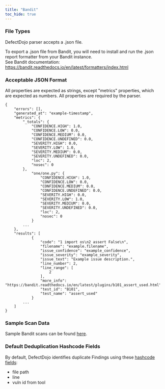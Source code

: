 ```yaml
---
title: "Bandit"
toc_hide: true
---
```


### File Types
DefectDojo parser accepts a .json file.

To export a .json file from Bandit, you will need to install and run the .json report formatter from your Bandit instance.  
See Bandit documentation: https://bandit.readthedocs.io/en/latest/formatters/index.html

### Acceptable JSON Format
All properties are expected as strings, except "metrics" properties, which are expected as numbers.  All properties are required by the parser.

~~~
{
    "errors": [],
    "generated_at": "example-timestamp",
    "metrics": {
        "_totals": {
            "CONFIDENCE.HIGH": 1.0,
            "CONFIDENCE.LOW": 0.0,
            "CONFIDENCE.MEDIUM": 0.0,
            "CONFIDENCE.UNDEFINED": 0.0,
            "SEVERITY.HIGH": 0.0,
            "SEVERITY.LOW": 1.0,
            "SEVERITY.MEDIUM": 0.0,
            "SEVERITY.UNDEFINED": 0.0,
            "loc": 2,
            "nosec": 0
        },
            "one/one.py": {
                "CONFIDENCE.HIGH": 1.0,
                "CONFIDENCE.LOW": 0.0,
                "CONFIDENCE.MEDIUM": 0.0,
                "CONFIDENCE.UNDEFINED": 0.0,
                "SEVERITY.HIGH": 0.0,
                "SEVERITY.LOW": 1.0,
                "SEVERITY.MEDIUM": 0.0,
                "SEVERITY.UNDEFINED": 0.0,
                "loc": 2,
                "nosec": 0
            }
        ...
    },
    "results": [
            {
                "code": "1 import os\n2 assert False\n",
                "filename": "example.filename",
                "issue_confidence": "example_confidence",
                "issue_severity": "example_severity",
                "issue_text": "Example issue description.",
                "line_number": 2,
                "line_range": [
                    2
                ],
                "more_info": "https://bandit.readthedocs.io/en/latest/plugins/b101_assert_used.html",
                "test_id": "B101",
                "test_name": "assert_used"
            }
        ...
    ]
}
~~~

### Sample Scan Data
Sample Bandit scans can be found [here](https://github.com/DefectDojo/django-DefectDojo/tree/master/unittests/scans/bandit).

### Default Deduplication Hashcode Fields
By default, DefectDojo identifies duplicate Findings using these [hashcode fields](https://docs.defectdojo.com/en/working_with_findings/finding_deduplication/about_deduplication/):

- file path
- line
- vuln id from tool

